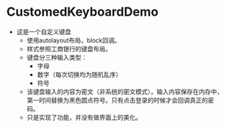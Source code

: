 # CustomedKeyboardDemo
- 这是一个自定义键盘
  - 使用autolayout布局，block回调。
  - 样式参照工商银行的键盘布局。
  - 键盘分三种输入类型：
    - 字母
    - 数字（每次切换均为随机乱序）
    - 符号
  - 该键盘输入的内容为密文（非系统的密文模式），输入内容保存在内存中，第一时间替换为黑色圆点符号。只有点击登录的时候才会回调真正的密码。
  - 只是实现了功能，并没有做界面上的美化。
